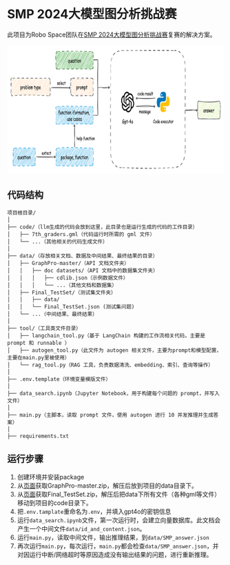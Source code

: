 # SMP 2024大模型图分析挑战赛
此项目为Robo Space团队在[SMP 2024大模型图分析挑战赛](https://tianchi.aliyun.com/competition/entrance/532253)复赛的解决方案。

<div style="text-align: center;">
<img src="./img/smp.png" alt="solution" height="300">
</div>

## 代码结构

```
项目根目录/
│
├── code/（llm生成的代码会放到这里，此目录也是运行生成的代码的工作目录）
│   ├── 7th_graders.gml（代码运行时所需的 gml 文件）
│   └── ...（其他相关的代码生成文件）
│
├── data/（存放相关文档、数据及中间结果、最终结果的目录）
│   ├── GraphPro-master/（API 文档文件夹）
│   │   ├── doc datasets/（API 文档中的数据集文件夹）
│   │   │   ├── cdlib.json（示例数据文件）
│   │   │   └── ...（其他文档和数据集）
│   ├── Final_TestSet/（测试集文件夹）
│   │   ├── data/
│   │   └── Final_TestSet.json (测试集问题)
│   └── ...（中间结果、最终结果）
│
├── tool/（工具类文件目录）
│   ├── langchain_tool.py（基于 LangChain 构建的工作流相关代码，主要是 prompt 和 runnable ）
│   ├── autogen_tool.py（此文件为 autogen 相关文件，主要为prompt和模型配置，主要在main.py里被使用）
│   └── rag_tool.py（RAG 工具，负责数据清洗、embedding、索引、查询等操作）
│
├── .env.template（环境变量模版文件）
│
├── data_search.ipynb（Jupyter Notebook，用于构建每个问题的 prompt，并写入文件）
│
├── main.py（主脚本，读取 prompt 文件，使用 autogen 进行 10 并发推理并生成答案）
│
├── requirements.txt
```

## 运行步骤
1. 创建环境并安装package
2. 从[页面](https://tianchi.aliyun.com/competition/entrance/532253/information)获取GraphPro-master.zip，解压后放到项目的data目录下。
3. 从[页面](https://tianchi.aliyun.com/competition/entrance/532253/information)获取Final_TestSet.zip，解压后把data下所有文件（各种gml等文件）移动到项目的code目录下。
4. 把`.env.tamplate`重命名为`.env`，并填入gpt4o的密钥信息 
5. 运行`data_search.ipynb`文件，第一次运行时，会建立向量数据库。此文档会产生一个中间文件`data/id_and_content.json`。 
6. 运行`main.py`，读取中间文件，输出推理结果，到`data/SMP_answer.json`
7. 再次运行`main.py`，每次运行，`main.py`都会检查`data/SMP_answer.json`，并对因运行中断/网络超时等原因造成没有输出结果的问题，进行重新推理。